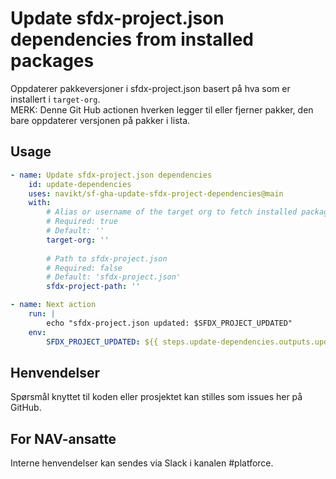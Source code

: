 # Update sfdx-project.json dependencies from installed packages

Oppdaterer pakkeversjoner i sfdx-project.json basert på hva som er installert i `target-org`.  
MERK: Denne Git Hub actionen hverken legger til eller fjerner pakker, den bare oppdaterer versjonen på pakker i lista.

## Usage

<!-- Start usage -->
```yaml
- name: Update sfdx-project.json dependencies
    id: update-dependencies
    uses: navikt/sf-gha-update-sfdx-project-dependencies@main
    with:
        # Alias or username of the target org to fetch installed packages from
        # Required: true
        # Default: ''
        target-org: ''
        
        # Path to sfdx-project.json
        # Required: false
        # Default: 'sfdx-project.json'
        sfdx-project-path: ''

- name: Next action
    run: |
        echo "sfdx-project.json updated: $SFDX_PROJECT_UPDATED"
    env:
        SFDX_PROJECT_UPDATED: ${{ steps.update-dependencies.outputs.updated == 'true' }}
```
<!-- end usage -->

## Henvendelser

Spørsmål knyttet til koden eller prosjektet kan stilles som issues her på GitHub.

## For NAV-ansatte

Interne henvendelser kan sendes via Slack i kanalen #platforce.
